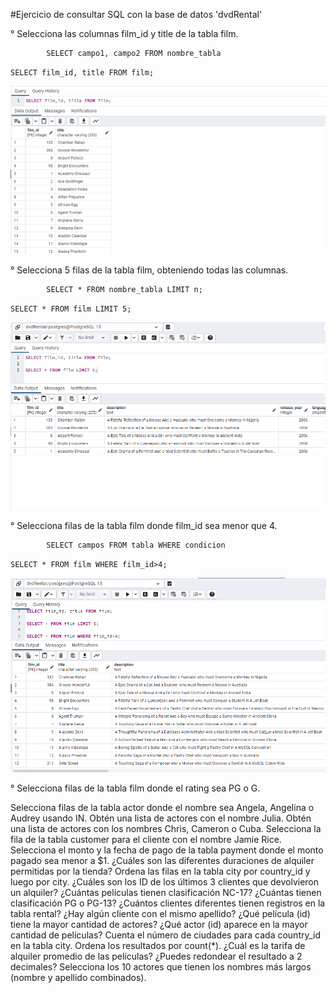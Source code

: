 #Ejercicio de consultar SQL con la base de datos 'dvdRental'

° Selecciona las columnas film_id y title de la tabla film.

            SELECT campo1, campo2 FROM nombre_tabla

`SELECT film_id, title FROM film;`

![Consulta films](./imagenes/imag_1.PNG "punto1")

° Selecciona 5 filas de la tabla film, obteniendo todas las columnas.

            SELECT * FROM nombre_tabla LIMIT n;

`SELECT * FROM film LIMIT 5;`

![Consulta films](./imagenes/imag_2.PNG "punto2")

° Selecciona filas de la tabla film donde film_id sea menor que 4.

            SELECT campos FROM tabla WHERE condicion

`SELECT * FROM film WHERE film_id>4;`

![Consulta films](./imagenes/imag_3.PNG "punto3")

° Selecciona filas de la tabla film donde el rating sea PG o G.

Selecciona filas de la tabla actor donde el nombre sea Angela, Angelina o Audrey usando IN.
Obtén una lista de actores con el nombre Julia.
Obtén una lista de actores con los nombres Chris, Cameron o Cuba.
Selecciona la fila de la tabla customer para el cliente con el nombre Jamie Rice.
Selecciona el monto y la fecha de pago de la tabla payment donde el monto pagado sea menor a $1.
¿Cuáles son las diferentes duraciones de alquiler permitidas por la tienda?
Ordena las filas en la tabla city por country_id y luego por city.
¿Cuáles son los ID de los últimos 3 clientes que devolvieron un alquiler?
¿Cuántas películas tienen clasificación NC-17? ¿Cuántas tienen clasificación PG o PG-13?
¿Cuántos clientes diferentes tienen registros en la tabla rental?
¿Hay algún cliente con el mismo apellido?
¿Qué película (id) tiene la mayor cantidad de actores?
¿Qué actor (id) aparece en la mayor cantidad de películas?
Cuenta el número de ciudades para cada country_id en la tabla city. Ordena los resultados por count(\*).
¿Cuál es la tarifa de alquiler promedio de las películas? ¿Puedes redondear el resultado a 2 decimales?
Selecciona los 10 actores que tienen los nombres más largos (nombre y apellido combinados).
